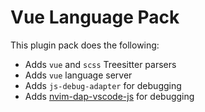# Vue Language Pack

This plugin pack does the following:

- Adds `vue` and `scss` Treesitter parsers
- Adds `vue` language server
- Adds `js-debug-adapter` for debugging
- Adds [nvim-dap-vscode-js](https://github.com/mxsdev/nvim-dap-vscode-js) for debugging
